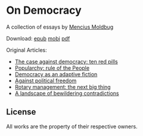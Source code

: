 # On Democracy

A collection of essays by [Mencius Moldbug](http://unqualified-reservations.blogspot.com/)

Download:
[epub](http://keithanyan.github.io/OnDemocracy.epub/OnDemocracy.epub)
[mobi](http://keithanyan.github.io/OnDemocracy.epub/OnDemocracy.mobi)
[pdf](http://keithanyan.github.io/OnDemocracy.epub/OnDemocracy.pdf)

Original Articles:
* [The case against democracy: ten red pills](http://unqualified-reservations.blogspot.com/2007/04/case-against-democracy-ten-red-pills.html)
* [Popularchy: rule of the People](http://unqualified-reservations.blogspot.com/2007/05/popularchy-rule-of-people.html)
* [Democracy as an adaptive fiction](http://unqualified-reservations.blogspot.com/2007/07/democracy-as-adaptive-fiction.html)
* [Against political freedom](http://unqualified-reservations.blogspot.com/2007/08/against-political-freedom.html)
* [Rotary management: the next big thing](http://unqualified-reservations.blogspot.com/2007/08/rotary-management-next-big-thing.html)
* [A landscape of bewildering contradictions](http://unqualified-reservations.blogspot.com/2007/08/landscape-of-bewildering-contradictions.html)

## License

All works are the property of their respective owners.
